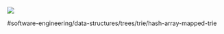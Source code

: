 ![](2018-09-24/6349CCAD-4AB9-43D9-BDA7-AFF4E0CA3907.jpg)



#software-engineering/data-structures/trees/trie/hash-array-mapped-trie



#
